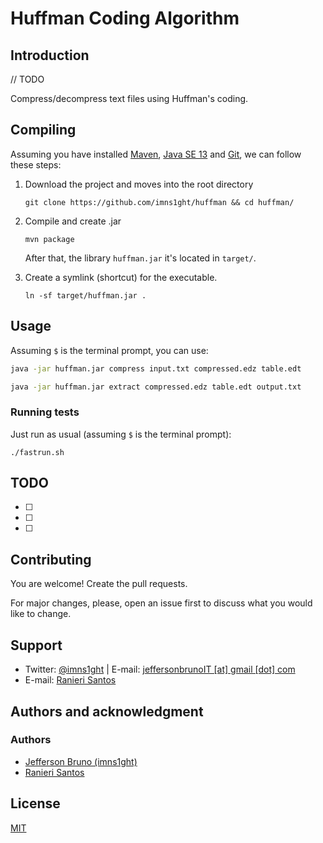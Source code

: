# Huffman Coding Algorithm

## Introduction

// TODO

Compress/decompress text files using Huffman's coding.

## Compiling

Assuming you have installed [Maven](https://maven.apache.org/), [Java SE 13](https://www.oracle.com/technetwork/java/javase/downloads/index.html) and [Git](https://git-scm.com/), we can follow these steps:

1. Download the project and moves into the root directory
    ```
    git clone https://github.com/imns1ght/huffman && cd huffman/
    ``` 

2. Compile and create .jar
    ```
    mvn package
    ```
    After that, the library `huffman.jar` it's located in `target/`.

3. Create a symlink (shortcut) for the executable.
    ```
    ln -sf target/huffman.jar .
    ```

## Usage

Assuming `$` is the terminal prompt, you can use: 

```bash
java -jar huffman.jar compress input.txt compressed.edz table.edt
```
```bash
java -jar huffman.jar extract compressed.edz table.edt output.txt
```

### Running tests

Just run as usual (assuming `$` is the terminal prompt):

```
./fastrun.sh
```

## TODO

- [ ] 
- [ ] 
- [ ] 

## Contributing
You are welcome! Create the pull requests. 

For major changes, please, open an issue first to discuss what you would like to change.

## Support
* Twitter: [@imns1ght](https://twitter.com/imns1ght) | E-mail: [jeffersonbrunoIT [at] gmail [dot] com](mailto:jeffersonbrunoit@gmail.com)
* E-mail: [Ranieri Santos](RanieriSantos@pm.me)

## Authors and acknowledgment
### Authors
* [Jefferson Bruno (imns1ght)](https://imns1ght.github.io)
* [Ranieri Santos](https://github.com/RanieriSantos)

## License
[MIT](https://choosealicense.com/licenses/mit/)
